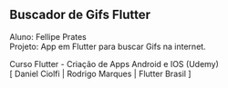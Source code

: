 ## Buscador de Gifs Flutter

Aluno: Fellipe Prates  
Projeto: App em Flutter para buscar Gifs na internet.

Curso Flutter - Criação de Apps Android e IOS (Udemy)  
[ Daniel Ciolfi | Rodrigo Marques | Flutter Brasil ]

